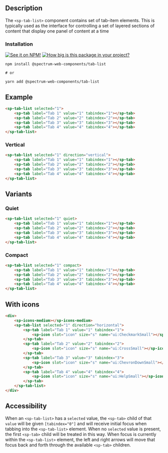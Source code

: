 ## Description

The `<sp-tab-list>` component contains set of tab-item elements. This is typically used as the interface for controlling a set of layered sections of content that display one panel of content at a time

### Installation

[![See it on NPM!](https://img.shields.io/npm/v/@spectrum-web-components/tab-list?style=for-the-badge)](https://www.npmjs.com/package/@spectrum-web-components/tab-list)
[![How big is this package in your project?](https://img.shields.io/bundlephobia/minzip/@spectrum-web-components/tab-list?style=for-the-badge)](https://bundlephobia.com/result?p=@spectrum-web-components/tab-list)

```
npm install @spectrum-web-components/tab-list

# or

yarn add @spectrum-web-components/tab-list
```

## Example

```html
<sp-tab-list selected="1">
    <sp-tab label="Tab 1" value="1" tabindex="1"></sp-tab>
    <sp-tab label="Tab 2" value="2" tabindex="2"></sp-tab>
    <sp-tab label="Tab 3" value="3" tabindex="3"></sp-tab>
    <sp-tab label="Tab 4" value="4" tabindex="4"></sp-tab>
</sp-tab-list>
```

### Vertical

```html
<sp-tab-list selected="1" direction="vertical">
    <sp-tab label="Tab 1" value="1" tabindex="1"></sp-tab>
    <sp-tab label="Tab 2" value="2" tabindex="2"></sp-tab>
    <sp-tab label="Tab 3" value="3" tabindex="3"></sp-tab>
    <sp-tab label="Tab 4" value="4" tabindex="4"></sp-tab>
</sp-tab-list>
```

## Variants

### Quiet

```html
<sp-tab-list selected="1" quiet>
    <sp-tab label="Tab 1" value="1" tabindex="1"></sp-tab>
    <sp-tab label="Tab 2" value="2" tabindex="2"></sp-tab>
    <sp-tab label="Tab 3" value="3" tabindex="3"></sp-tab>
    <sp-tab label="Tab 4" value="4" tabindex="4"></sp-tab>
</sp-tab-list>
```

### Compact

```html
<sp-tab-list selected="1" compact>
    <sp-tab label="Tab 1" value="1" tabindex="1"></sp-tab>
    <sp-tab label="Tab 2" value="2" tabindex="2"></sp-tab>
    <sp-tab label="Tab 3" value="3" tabindex="3"></sp-tab>
    <sp-tab label="Tab 4" value="4" tabindex="4"></sp-tab>
</sp-tab-list>
```

## With icons

```html
<div>
    <sp-icons-medium></sp-icons-medium>
    <sp-tab-list selected="1" direction="horizontal">
        <sp-tab label="Tab 1" value="1" tabindex="1">
            <sp-icon slot="icon" size="s" name="ui:CheckmarkSmall"></sp-icon>
        </sp-tab>
        <sp-tab label="Tab 2" value="2" tabindex="2">
            <sp-icon slot="icon" size="s" name="ui:CrossSmall"></sp-icon>
        </sp-tab>
        <sp-tab label="Tab 3" value="3" tabindex="3">
            <sp-icon slot="icon" size="s" name="ui:ChevronDownSmall"></sp-icon>
        </sp-tab>
        <sp-tab label="Tab 4" value="4" tabindex="4">
            <sp-icon slot="icon" size="s" name="ui:HelpSmall"></sp-icon>
        </sp-tab>
    </sp-tab-list>
</div>
```

## Accessibility

When an `<sp-tab-list>` has a `selected` value, the `<sp-tab>` child of that `value` will be given `[tabindex="0"]` and will receive initial focus when tabbing into the `<sp-tab-list>` element. When no `selected` value is present, the first `<sp-tab>` child will be treated in this way. When focus is currently within the `<sp-tab-list>` element, the left and right arrows will move that focus back and forth through the available `<sp-tab>` children.
